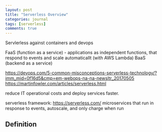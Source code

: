 ```yaml
---
layout: post
title: "Serverless Overview"
categories: journal
tags: [serverless]
comments: true
---
```


Servlerless against containers and devops

FaaS (function as a service) - applications as independent functions, that respond to events and scale automaticallt (with AWS Lambda)
BaaS (backend as a service)

https://devops.com/5-common-misconceptions-serverless-technology/?imm_mid=0f16d5&cmp=em-webops-na-na-newsltr_20170505
https://martinfowler.com/articles/serverless.html

reduce IT operational costs and deploy services faster.

serverless framework: https://serverless.com/
  microservices that run in response to events, autoscale, and only charge when run



## Definition
